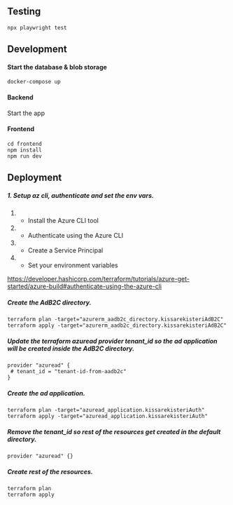 ## Testing

    npx playwright test

## Development

#### Start the database & blob storage

    docker-compose up

#### Backend

Start the app

#### Frontend

    cd frontend
    npm install
    npm run dev

## Deployment

##### 1. Setup az cli, authenticate and set the env vars.

1. - Install the Azure CLI tool
2. - Authenticate using the Azure CLI
3. - Create a Service Principal
4. - Set your environment variables

https://developer.hashicorp.com/terraform/tutorials/azure-get-started/azure-build#authenticate-using-the-azure-cli

##### Create the AdB2C directory.

    terraform plan -target="azurerm_aadb2c_directory.kissarekisteriAdB2C"
    terraform apply -target="azurerm_aadb2c_directory.kissarekisteriAdB2C"

##### Update the terraform azuread provider tenant_id so the ad application will be created inside the AdB2C directory.

```hcl
provider "azuread" {
 # tenant_id = "tenant-id-from-aadb2c"
}
```

##### Create the ad application.

    terraform plan -target="azuread_application.kissarekisteriAuth"
    terraform apply -target="azuread_application.kissarekisteriAuth"

##### Remove the tenant_id so rest of the resources get created in the default directory.

```hcl
provider "azuread" {}
```

##### Create rest of the resources.

    terraform plan
    terraform apply
